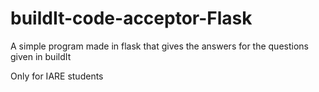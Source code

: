﻿# buildIt-code-acceptor-Flask
A simple program made in flask that gives the answers for the questions given in buildIt

Only for IARE students
